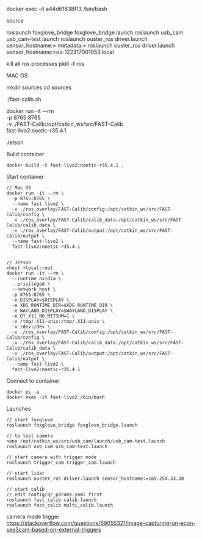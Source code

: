
docker exec -it a44d61838f13 /bin/bash




source


roslaunch foxglove_bridge foxglove_bridge.launch
roslaunch usb_cam usb_cam-test.launch
roslaunch ouster_ros driver.launch sensor_hostname:=<sensor host name> metadata:=<json file name>
roslaunch ouster_ros driver.launch sensor_hostname:=os-122317001053.local


kill all ros processes 
pkill -f ros



MAC OS

mkdir sources
cd sources

./fast-calib.sh

docker run -it --rm \
  -p 8765:8765 \
  -v ./FAST-Calib:/opt/catkin_ws/src/FAST-Calib \
  fast-livo2:noetic-r35.4.1


Jetson



Build container
```
docker build -t fast-livo2:noetic-r35.4.1 .
```

Start container
```
// Mac OS
docker run -it --rm \
  -p 8765:8765 \
  --name fast-livo2 \
  -v ./ros_overlay/FAST-Calib/config:/opt/catkin_ws/src/FAST-Calib/config \
  -v ./ros_overlay/FAST-Calib/calib_data:/opt/catkin_ws/src/FAST-Calib/calib_data \
  -v ./ros_overlay/FAST-Calib/output:/opt/catkin_ws/src/FAST-Calib/output \
  --name fast-livo2 \
  fast-livo2:noetic-r35.4.1


// Jetson
xhost +local:root  
docker run -it --rm \
  --runtime nvidia \
  --privileged \
  --network host \
  -p 8765:8765 \
  -e DISPLAY=$DISPLAY \
  -e XDG_RUNTIME_DIR=$XDG_RUNTIME_DIR \
  -e WAYLAND_DISPLAY=$WAYLAND_DISPLAY \
  -e QT_X11_NO_MITSHM=1 \
  -v /tmp/.X11-unix:/tmp/.X11-unix \
  -v /dev:/dev \
  -v ./ros_overlay/FAST-Calib/config:/opt/catkin_ws/src/FAST-Calib/config \
  -v ./ros_overlay/FAST-Calib/calib_data:/opt/catkin_ws/src/FAST-Calib/calib_data \
  -v ./ros_overlay/FAST-Calib/output:/opt/catkin_ws/src/FAST-Calib/output \
  --name fast-livo2 \
  fast-livo2:noetic-r35.4.1
```

Connect to container
```
docker ps -a 
docker exec -it fast-livo2 /bin/bash
```


Launches
```
// start foxglove
roslaunch foxglove_bridge foxglove_bridge.launch

// to test camera
nano /opt/catkin_ws/src/usb_cam/launch/usb_cam-test.launch
roslaunch usb_cam usb_cam-test.launch

// start camera with trigger mode
roslaunch trigger_cam trigger_cam.launch

// start lidar
roslaunch ouster_ros driver.launch sensor_hostname:=169.254.33.38

// start calib 
// edit config/qr_params.yaml first
roslaunch fast_calib calib.launch
roslaunch fast_calib multi_calib.launch
```



camera mode trigger
https://stackoverflow.com/questions/69055321/image-capturing-on-econ-see3cam-based-on-external-triggers